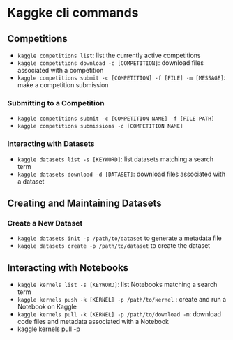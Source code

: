 # Kaggke cli commands

## Competitions
* `kaggle competitions list`: list the currently active competitions
* `kaggle competitions download -c [COMPETITION]`: download files associated with a competition
* `kaggle competitions submit -c [COMPETITION] -f [FILE] -m [MESSAGE]`: make a competition submission

### Submitting to a Competition
- `kaggle competitions submit -c [COMPETITION NAME] -f [FILE PATH]`
- `kaggle competitions submissions -c [COMPETITION NAME]`

### Interacting with Datasets
- `kaggle datasets list -s [KEYWORD]`: list datasets matching a search term
- `kaggle datasets download -d [DATASET]`: download files associated with a dataset

## Creating and Maintaining Datasets

### Create a New Dataset
- `kaggle datasets init -p /path/to/dataset` to generate a metadata file
- `kaggle datasets create -p /path/to/dataset` to create the dataset

## Interacting with Notebooks

- `kaggle kernels list -s [KEYWORD]`: list Notebooks matching a search term
- `kaggle kernels push -k [KERNEL] -p /path/to/kernel` : create and run a Notebook on Kaggle
- `kaggle kernels pull -k [KERNEL] -p /path/to/download -m`: download code files and metadata associated with a Notebook
- kaggle kernels pull  -p <path-to-download-kernel>
